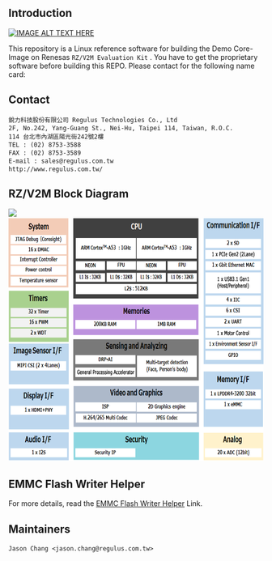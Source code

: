 ## Introduction

[![IMAGE ALT TEXT HERE](https://img.youtube.com/vi/TzaTyqkk9OA/0.jpg)](https://youtu.be/TzaTyqkk9OA)

This repository is a Linux reference software for building the Demo Core-Image on Renesas `RZ/V2M Evaluation Kit` . 
You have to get the proprietary software before building this REPO. Please contact for the following name card: 

## Contact

```
銳力科技股份有限公司 Regulus Technologies Co., Ltd  
2F, No.242, Yang-Guang St., Nei-Hu, Taipei 114, Taiwan, R.O.C.  
114 台北市內湖區陽光街242號2樓  
TEL : (02) 8753-3588  
FAX : (02) 8753-3589  
E-mail : sales@regulus.com.tw  
http://www.regulus.com.tw/  
```

## RZ/V2M Block Diagram

<img src="https://renesas.info/w/images/2/29/RZV2M_EVK.jpg" />
<img src="/assets/block-rzv2m_0.png" width="600" height="480" />

## EMMC Flash Writer Helper
For more details, read the [EMMC Flash Writer Helper](/meta-userboard-rzv2m/recipes-bsp/flash-writer) Link. 


Maintainers
-------------------------

```
Jason Chang <jason.chang@regulus.com.tw>
```



